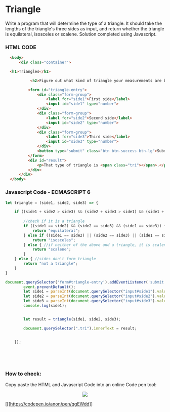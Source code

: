 # Triangle
Write a program that will determine the type of a triangle. It should take the lengths of the triangle's three sides as input, and return whether the triangle is equilateral, isosceles or scalene. Solution completed using Javascript.


### HTML CODE

```HTML
  <body>
      <div class="container">

  <h1>Triangles</h1>

           <h2>Figure out what kind of triangle your measurements are below.</h2>

          <form id="triangle-entry">
              <div class="form-group">
                  <label for="side1">First side</label>
                  <input id="side1" type="number">
              </div>
              <div class="form-group">
                  <label for="side2">Second side</label>
                  <input id="side2" type="number">
              </div>
              <div class="form-group">
                  <label for="side3">Third side</label>
                  <input id="side3" type="number">
              </div>
              <button type="submit" class="btn btn-success btn-lg">Submit</button>
          </form>
          <div id="result">
              <p>That type of triangle is <span class="tri"></span>.</p>
          </div>
      </div>
  </body>

```

### Javascript Code - ECMASCRIPT 6

```Javascript
let triangle = (side1, side2, side3) => {

    if ((side1 + side2 > side3) && (side2 + side3 > side1) && (side1 + side3 > side2)) { 
	
		//check if it is a triangle
        if ((side1 == side2) && (side2 == side3) && (side1 == side3)) {
            return "equilateral";
        } else if ((side1 == side2) || (side2 == side3) || (side1 == side3)) {
            return "isosceles";
        } else { //if neither of the above and a triangle, it is scalene
            return "scalene";
        }
    } else { //sides don't form triangle
        return "not a triangle";
    }
}

document.querySelector('form#triangle-entry').addEventListener('submit', event => {
        event.preventDefault();
        let side1 = parseInt(document.querySelector("input#side1").value);
        let side2 = parseInt(document.querySelector("input#side2").value);
        let side3 = parseInt(document.querySelector("input#side3").value);
        console.log(side1);


        let result = triangle(side1, side2, side3);

        document.querySelector(".tri").innerText = result;


    });
    
    
	
	


```


### How to check: 
Copy paste the HTML and Javascript Code into an online Code pen tool:

<p align="center">
   <img src="https://codepen.io/anon/pen/qgEWdd">
</p>


[[[https://codepen.io/anon/pen/qgEWdd]]
